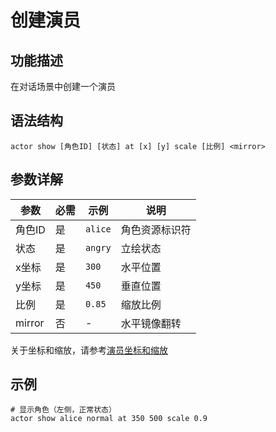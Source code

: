 # 创建演员

## 功能描述

在对话场景中创建一个演员

## 语法结构

```text
actor show [角色ID] [状态] at [x] [y] scale [比例] <mirror>
```

## 参数详解
| 参数 | 必需 | 示例 | 说明 |
|------|------|------|------|
| 角色ID | 是 | `alice` | 角色资源标识符 |
| 状态 | 是 | `angry` | 立绘状态 |
| x坐标 | 是 | `300` | 水平位置 |
| y坐标 | 是 | `450` | 垂直位置|
| 比例 | 是 | `0.85` | 缩放比例 |
| mirror | 否 | - | 水平镜像翻转 |

关于坐标和缩放，请参考[演员坐标和缩放](/zh-cn/配置/演员坐标和缩放)


## 示例
```text
# 显示角色（左侧，正常状态）
actor show alice normal at 350 500 scale 0.9
```

